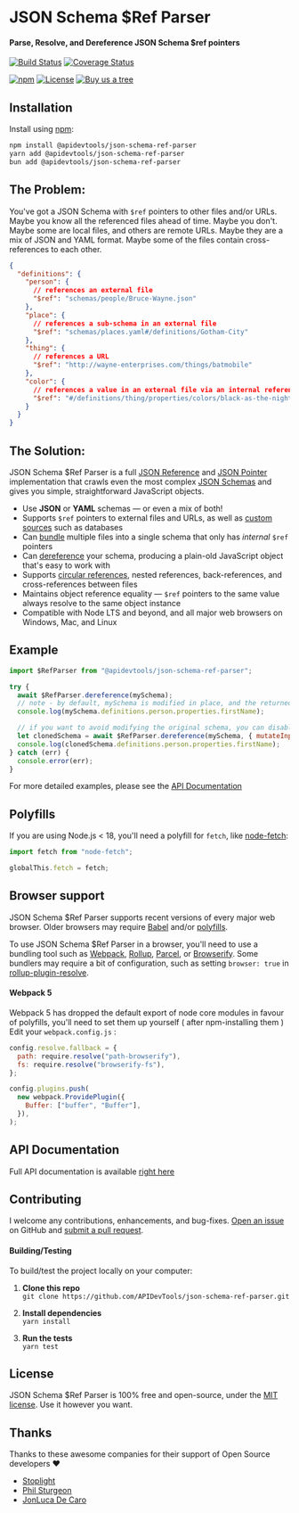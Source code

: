 # JSON Schema $Ref Parser

#### Parse, Resolve, and Dereference JSON Schema $ref pointers

[![Build Status](https://github.com/APIDevTools/json-schema-ref-parser/workflows/CI-CD/badge.svg?branch=master)](https://github.com/APIDevTools/json-schema-ref-parser/actions)
[![Coverage Status](https://coveralls.io/repos/github/APIDevTools/json-schema-ref-parser/badge.svg?branch=master)](https://coveralls.io/github/APIDevTools/json-schema-ref-parser)

[![npm](https://img.shields.io/npm/v/@apidevtools/json-schema-ref-parser.svg)](https://www.npmjs.com/package/@apidevtools/json-schema-ref-parser)
[![License](https://img.shields.io/npm/l/@apidevtools/json-schema-ref-parser.svg)](LICENSE)
[![Buy us a tree](https://img.shields.io/badge/Treeware-%F0%9F%8C%B3-lightgreen)](https://plant.treeware.earth/APIDevTools/json-schema-ref-parser)

## Installation

Install using [npm](https://docs.npmjs.com/about-npm/):

```bash
npm install @apidevtools/json-schema-ref-parser
yarn add @apidevtools/json-schema-ref-parser
bun add @apidevtools/json-schema-ref-parser
```

## The Problem:

You've got a JSON Schema with `$ref` pointers to other files and/or URLs. Maybe you know all the referenced files ahead
of time. Maybe you don't. Maybe some are local files, and others are remote URLs. Maybe they are a mix of JSON and YAML
format. Maybe some of the files contain cross-references to each other.

```json
{
  "definitions": {
    "person": {
      // references an external file
      "$ref": "schemas/people/Bruce-Wayne.json"
    },
    "place": {
      // references a sub-schema in an external file
      "$ref": "schemas/places.yaml#/definitions/Gotham-City"
    },
    "thing": {
      // references a URL
      "$ref": "http://wayne-enterprises.com/things/batmobile"
    },
    "color": {
      // references a value in an external file via an internal reference
      "$ref": "#/definitions/thing/properties/colors/black-as-the-night"
    }
  }
}
```

## The Solution:

JSON Schema $Ref Parser is a full [JSON Reference](https://tools.ietf.org/html/draft-pbryan-zyp-json-ref-03)
and [JSON Pointer](https://tools.ietf.org/html/rfc6901) implementation that crawls even the most
complex [JSON Schemas](http://json-schema.org/latest/json-schema-core.html) and gives you simple, straightforward
JavaScript objects.

- Use **JSON** or **YAML** schemas &mdash; or even a mix of both!
- Supports `$ref` pointers to external files and URLs, as well
  as [custom sources](https://apitools.dev/json-schema-ref-parser/docs/plugins/resolvers.html) such as databases
- Can [bundle](https://apitools.dev/json-schema-ref-parser/docs/ref-parser.html#bundlepath-options-callback) multiple
  files into a single schema that only has _internal_ `$ref` pointers
- Can [dereference](https://apitools.dev/json-schema-ref-parser/docs/ref-parser.html#dereferencepath-options-callback)
  your schema, producing a plain-old JavaScript object that's easy to work with
- Supports [circular references](https://apitools.dev/json-schema-ref-parser/docs/#circular-refs), nested references,
  back-references, and cross-references between files
- Maintains object reference equality &mdash; `$ref` pointers to the same value always resolve to the same object
  instance
- Compatible with Node LTS and beyond, and all major web browsers on Windows, Mac, and Linux

## Example

```javascript
import $RefParser from "@apidevtools/json-schema-ref-parser";

try {
  await $RefParser.dereference(mySchema);
  // note - by default, mySchema is modified in place, and the returned value is a reference to the same object
  console.log(mySchema.definitions.person.properties.firstName);

  // if you want to avoid modifying the original schema, you can disable the `mutateInputSchema` option
  let clonedSchema = await $RefParser.dereference(mySchema, { mutateInputSchema: false });
  console.log(clonedSchema.definitions.person.properties.firstName);
} catch (err) {
  console.error(err);
}
```

For more detailed examples, please see the [API Documentation](https://apitools.dev/json-schema-ref-parser/docs/)

## Polyfills

If you are using Node.js < 18, you'll need a polyfill for `fetch`,
like [node-fetch](https://github.com/node-fetch/node-fetch):

```javascript
import fetch from "node-fetch";

globalThis.fetch = fetch;
```

## Browser support

JSON Schema $Ref Parser supports recent versions of every major web browser. Older browsers may
require [Babel](https://babeljs.io/) and/or [polyfills](https://babeljs.io/docs/en/next/babel-polyfill).

To use JSON Schema $Ref Parser in a browser, you'll need to use a bundling tool such
as [Webpack](https://webpack.js.org/), [Rollup](https://rollupjs.org/), [Parcel](https://parceljs.org/),
or [Browserify](http://browserify.org/). Some bundlers may require a bit of configuration, such as
setting `browser: true` in [rollup-plugin-resolve](https://github.com/rollup/rollup-plugin-node-resolve).

#### Webpack 5

Webpack 5 has dropped the default export of node core modules in favour of polyfills, you'll need to set them up
yourself ( after npm-installing them )
Edit your `webpack.config.js` :

```js
config.resolve.fallback = {
  path: require.resolve("path-browserify"),
  fs: require.resolve("browserify-fs"),
};

config.plugins.push(
  new webpack.ProvidePlugin({
    Buffer: ["buffer", "Buffer"],
  }),
);
```

## API Documentation

Full API documentation is available [right here](https://apitools.dev/json-schema-ref-parser/docs/)

## Contributing

I welcome any contributions, enhancements, and
bug-fixes. [Open an issue](https://github.com/APIDevTools/json-schema-ref-parser/issues) on GitHub
and [submit a pull request](https://github.com/APIDevTools/json-schema-ref-parser/pulls).

#### Building/Testing

To build/test the project locally on your computer:

1. **Clone this repo**<br>
   `git clone https://github.com/APIDevTools/json-schema-ref-parser.git`

2. **Install dependencies**<br>
   `yarn install`

3. **Run the tests**<br>
   `yarn test`

## License

JSON Schema $Ref Parser is 100% free and open-source, under the [MIT license](LICENSE). Use it however you want.

## Thanks

Thanks to these awesome companies for their support of Open Source developers ❤

- [Stoplight](https://stoplight.io/?utm_source=github&utm_medium=readme&utm_campaign=json_schema_ref_parser)
- [Phil Sturgeon](https://philsturgeon.com)
- [JonLuca De Caro](https://jonlu.ca)

